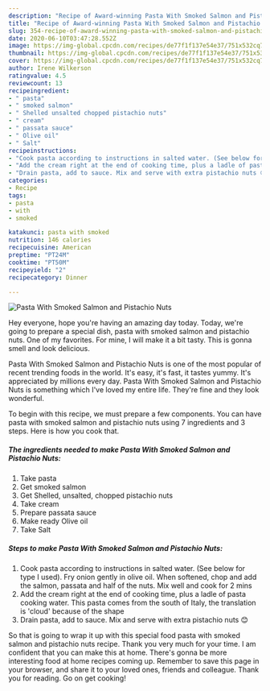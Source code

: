 ```yaml
---
description: "Recipe of Award-winning Pasta With Smoked Salmon and Pistachio Nuts"
title: "Recipe of Award-winning Pasta With Smoked Salmon and Pistachio Nuts"
slug: 354-recipe-of-award-winning-pasta-with-smoked-salmon-and-pistachio-nuts
date: 2020-06-10T03:47:28.552Z
image: https://img-global.cpcdn.com/recipes/de77f1f137e54e37/751x532cq70/pasta-with-smoked-salmon-and-pistachio-nuts-recipe-main-photo.jpg
thumbnail: https://img-global.cpcdn.com/recipes/de77f1f137e54e37/751x532cq70/pasta-with-smoked-salmon-and-pistachio-nuts-recipe-main-photo.jpg
cover: https://img-global.cpcdn.com/recipes/de77f1f137e54e37/751x532cq70/pasta-with-smoked-salmon-and-pistachio-nuts-recipe-main-photo.jpg
author: Irene Wilkerson
ratingvalue: 4.5
reviewcount: 13
recipeingredient:
- " pasta"
- " smoked salmon"
- " Shelled unsalted chopped pistachio nuts"
- " cream"
- " passata sauce"
- " Olive oil"
- " Salt"
recipeinstructions:
- "Cook pasta according to instructions in salted water. (See below for type I used). Fry onion gently in olive oil. When softened, chop and add the salmon, passata and half of the nuts. Mix well and cook for 2 mins"
- "Add the cream right at the end of cooking time, plus a ladle of pasta cooking water. This pasta comes from the south of Italy, the translation is &#39;cloud&#39; because of the shape"
- "Drain pasta, add to sauce. Mix and serve with extra pistachio nuts 😊"
categories:
- Recipe
tags:
- pasta
- with
- smoked

katakunci: pasta with smoked 
nutrition: 146 calories
recipecuisine: American
preptime: "PT24M"
cooktime: "PT50M"
recipeyield: "2"
recipecategory: Dinner

---
```



![Pasta With Smoked Salmon and Pistachio Nuts](https://img-global.cpcdn.com/recipes/de77f1f137e54e37/751x532cq70/pasta-with-smoked-salmon-and-pistachio-nuts-recipe-main-photo.jpg)

Hey everyone, hope you're having an amazing day today. Today, we're going to prepare a special dish, pasta with smoked salmon and pistachio nuts. One of my favorites. For mine, I will make it a bit tasty. This is gonna smell and look delicious.

Pasta With Smoked Salmon and Pistachio Nuts is one of the most popular of recent trending foods in the world. It's easy, it's fast, it tastes yummy. It's appreciated by millions every day. Pasta With Smoked Salmon and Pistachio Nuts is something which I've loved my entire life. They're fine and they look wonderful.




To begin with this recipe, we must prepare a few components. You can have pasta with smoked salmon and pistachio nuts using 7 ingredients and 3 steps. Here is how you cook that.

<!--inarticleads1-->

##### The ingredients needed to make Pasta With Smoked Salmon and Pistachio Nuts:

1. Take  pasta
1. Get  smoked salmon
1. Get  Shelled, unsalted, chopped pistachio nuts
1. Take  cream
1. Prepare  passata sauce
1. Make ready  Olive oil
1. Take  Salt




<!--inarticleads2-->

##### Steps to make Pasta With Smoked Salmon and Pistachio Nuts:

1. Cook pasta according to instructions in salted water. (See below for type I used). Fry onion gently in olive oil. When softened, chop and add the salmon, passata and half of the nuts. Mix well and cook for 2 mins
1. Add the cream right at the end of cooking time, plus a ladle of pasta cooking water. This pasta comes from the south of Italy, the translation is &#39;cloud&#39; because of the shape
1. Drain pasta, add to sauce. Mix and serve with extra pistachio nuts 😊




So that is going to wrap it up with this special food pasta with smoked salmon and pistachio nuts recipe. Thank you very much for your time. I am confident that you can make this at home. There's gonna be more interesting food at home recipes coming up. Remember to save this page in your browser, and share it to your loved ones, friends and colleague. Thank you for reading. Go on get cooking!
